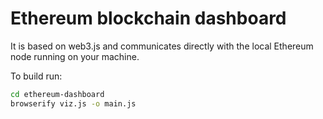 # Ethereum blockchain dashboard


It is based on web3.js and communicates directly with the local Ethereum node running on your machine. 

To build run:
``` sh
cd ethereum-dashboard
browserify viz.js -o main.js
```

